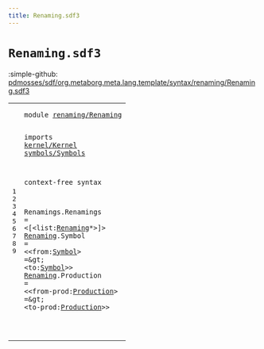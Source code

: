 ```yaml
---
title: Renaming.sdf3
---
```


# `Renaming.sdf3`

:simple-github: [pdmosses/sdf/org.metaborg.meta.lang.template/syntax/renaming/Renaming.sdf3]

[pdmosses/sdf/org.metaborg.meta.lang.template/syntax/renaming/Renaming.sdf3]: https://github.com/pdmosses/sdf/blob/master/org.metaborg.meta.lang.template/syntax/renaming/Renaming.sdf3 "The source file on GitHub"

<div class="sdf3"><table class="highlighttable"><tbody><tr><td class="linenos"><div class="linenodiv"><pre><span></span>1
2
3
4
5
6
7
8
9
</pre></div></td>
<td class="code"><pre><code><span class="keyword">module</span> <a href="../../modules/Modules.sdf3#renaming/Renaming_55_72" id="renaming/Renaming_7_24" title="Referenced at ../../modules/Modules.sdf3 line 4">renaming/Renaming</a>

<span class="keyword">imports</span> <a href="../../kernel/Kernel.sdf3#kernel/Kernel_7_20" id="kernel/Kernel_34_47" title="Defined at ../../kernel/Kernel.sdf3 line 1">kernel/Kernel</a> <a href="../../symbols/Symbols.sdf3#symbols/Symbols_7_22" id="symbols/Symbols_48_63" title="Defined at ../../symbols/Symbols.sdf3 line 1">symbols/Symbols</a>
 
<span class="keyword">context-free syntax</span>

<span id="Renamings_87_96" title="Not referenced locally, nor via imports">Renamings</span>.<span class="cons_Constructor"><span id="Renamings_97_106" title="Not referenced locally, nor via imports">Renamings</span></span> = &lt;<span class="cons_String">[</span>&lt;<span class="cons_Unquoted"><span id="list_112_116" title="Not referenced locally, nor via imports">list</span></span>:<a href="#Renaming_130_138" id="Renaming_117_125" title="Defined at line 8, 9">Renaming</a>*&gt;<span class="cons_String">]</span>&gt;
<a href="#Renaming_117_125" id="Renaming_130_138" title="Referenced at line 7">Renaming</a>.<span class="cons_Constructor"><span id="Symbol_139_145" title="Not referenced locally, nor via imports">Symbol</span></span> = &lt;&lt;<span class="cons_Unquoted"><span id="from_150_154" title="Not referenced locally, nor via imports">from</span></span>:<a href="../../symbols/Symbols.sdf3#Symbol_71_77" id="Symbol_155_161" title="Defined at ../../symbols/Symbols.sdf3 line 7">Symbol</a>&gt; <span class="cons_String">=</span>\&gt; &lt;<span class="cons_Unquoted"><span id="to_168_170" title="Not referenced locally, nor via imports">to</span></span>:<a href="../../symbols/Symbols.sdf3#Symbol_71_77" id="Symbol_171_177" title="Defined at ../../symbols/Symbols.sdf3 line 7">Symbol</a>&gt;&gt;
<a href="#Renaming_117_125" id="Renaming_180_188" title="Referenced at line 7">Renaming</a>.<span class="cons_Constructor"><span id="Production_189_199" title="Not referenced locally, nor via imports">Production</span></span> = &lt;&lt;<span class="cons_Unquoted"><span id="from-prod_204_213" title="Not referenced locally, nor via imports">from-prod</span></span>:<a href="../../kernel/Kernel.sdf3#Production_1533_1543" id="Production_214_224" title="Defined at ../../kernel/Kernel.sdf3 line 50">Production</a>&gt; <span class="cons_String">=</span>\&gt; &lt;<span class="cons_Unquoted"><span id="to-prod_231_238" title="Not referenced locally, nor via imports">to-prod</span></span>:<a href="../../kernel/Kernel.sdf3#Production_1533_1543" id="Production_239_249" title="Defined at ../../kernel/Kernel.sdf3 line 50">Production</a>&gt;&gt;

</code></pre></td></tr></tbody></table></div>